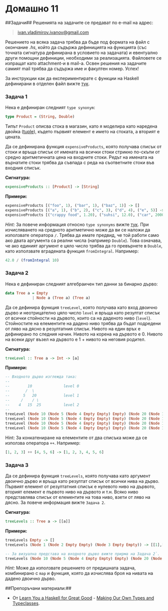 Домашно 11
===========

##Задачи##
Решенията на задачите се предават по e-mail на адрес:

> ivan.vladimirov.ivanov@gmail.com

Решението на всяка задача трябва да бъде под формата на файл с окончание *.hs*, който да съдържа дефиницията на функцията (със точната сигнатура дефинирана в условието на задачата) и евентуално други помощни дефиниции, необходими за реализацията. Файловете се изпращат като attachment-и в mail-a. Освен решения на задачите самият mail трябва да съдържа име и факултен номер. Успех!

За инструкции как да експериментирате с функции на Haskell дефинирани в отделен файл вижте [тук](https://github.com/IvanIvanov/fp2013/wiki/%D0%98%D0%BD%D1%81%D1%82%D0%B0%D0%BB%D0%B0%D1%86%D0%B8%D1%8F-%D0%B8-%D1%80%D0%B0%D0%B1%D0%BE%D1%82%D0%B0-%D1%81-Haskell-Platform#%D0%9A%D0%B0%D0%BA-%D0%B4%D0%B0-%D1%81%D1%82%D0%B0%D1%80%D1%82%D0%B8%D1%80%D0%B0%D0%BC%D0%B5-%D0%B8%D0%BD%D1%82%D0%B5%D1%80%D0%B0%D0%BA%D1%82%D0%B8%D0%B2%D0%BD%D0%B0-%D1%81%D1%80%D0%B5%D0%B4%D0%B0-%D0%B7%D0%B0-%D0%B5%D0%BA%D1%81%D0%BF%D0%B5%D1%80%D0%B8%D0%BC%D0%B5%D0%BD%D1%82%D0%B8%D1%80%D0%B0%D0%BD%D0%B5-%D1%81-haskell-repl).

### Задача 1 ###
Нека е дефиниран следният `type synonym`:
```Haskell
type Product = (String, Double)
```

Типът `Product` описва стока в магазин, като я моделира като наредена двойка ([tuple](http://learnyouahaskell.com/starting-out#tuples)), където първият елемент е името на стоката, а вторият е цената. 

Да се дефинирана функция `expensiveProducts`, която получава списък от стоки и връща списък от имената на всички стоки стрикно по-скъпи от средно аритметичната цена на входните стоки. Редът на имената на върнатите стоки трябва да съвпада с реда на съответните стоки във входния списък.

**Сигнатура:**
```Haskell
expensiveProducts :: [Product] -> [String]
```

**Примери:**
```Haskell
expensiveProducts [("foo", 1), ("bar", 1), ("baz", 1)] -> []
expensiveProducts [("a", 1), ("b", 2), ("c", 3), ("d", 4), ("e", 5)] -> ["d","e"]
expensiveProducts [("crappy food", 1.20), ("suhsi", 12.0), ("car", 20000.0), ("house", 200000.0)] -> ["house"] 
```

*Hint:* За повече информация относно `type synonyms` вижте [тук](http://learnyouahaskell.com/making-our-own-types-and-typeclasses#type-synonyms). При изчисляването на средното аритметично може да ви се наложи да използвате оператора `/`. Трябва да имате предвид, че той работи само ако двата аргумента са реални числа (например `Double`). Това означава, че ако единият аргумент е цяло число трябва да го превърнете в `Double`, като използвате вградената функция `fromIntegral`. Например:

```Haskell
42.0 / (fromIntegral 10)
```

### Задача 2 ###
Нека е дефиниран следният алгебраичен тип данни за бинарно дърво:

```Haskell
data Tree a = Empty
            | Node a (Tree a) (Tree a)
```

Да се дефинира функция `treeLevel`, която получава като вход двоично дърво и неотрицателно цяло число `level` и връща като резултат списък от всички стойности на дървото, които сa на даденото ниво (`level`). Стойностите на елементите на дадено ниво трябва да бъдат подредени от ляво на дясно в резултатния списък. Нивото на един връх е дефинирано по следния начин. Нивото на корена на дървото е 0. Нивото на всеки друг възел на дървото е 1 + нивото на неговия родител.

**Сигнатура:**
```Haskell
treeLevel :: Tree a -> Int -> [a]
```

**Примери:**
```Haskell
-- Входното дърво изглежда така:
--
--        10              level 0
--       /  \
--      5   20            level 1
--     /    / \
--    4   15  25          level 2
--
treeLevel (Node 10 (Node 5 (Node 4 Empty Empty) Empty) (Node 20 (Node 15 Empty Empty) (Node 25 Empty Empty))) 0 -> [10]
treeLevel (Node 10 (Node 5 (Node 4 Empty Empty) Empty) (Node 20 (Node 15 Empty Empty) (Node 25 Empty Empty))) 1 -> [5,20]
treeLevel (Node 10 (Node 5 (Node 4 Empty Empty) Empty) (Node 20 (Node 15 Empty Empty) (Node 25 Empty Empty))) 2 -> [4,15,25]
treeLevel (Node 10 (Node 5 (Node 4 Empty Empty) Empty) (Node 20 (Node 15 Empty Empty) (Node 25 Empty Empty))) 3 -> []
```

Hint: За конкатениране на елементите от два списъка може да се използва оператора `++`. Например:
```Haskell
[1, 2, 3] ++ [4, 5, 6] -> [1, 2, 3, 4, 5, 6]
```

### Задача 3 ###
Да се дефинира функция `treeLevels`, която получава като аргумент двоично дърво и връща като резултат списък от всички нива на дърво. Първият елемент от резултатния списък е нулевото ниво на дървото, вторият елемент е първото ниво на дървото и т.н. Всяко ниво представлява списък от елементите на това ниво, взети от ляво на дясно. За повече информация вижте `Задача 2`.

**Сигнатура:**
```Haskell
treeLevels :: Tree a -> [[a]]
```

**Примери:**
```Haskell
treeLevels Empty -> []
treeLevels (Node 1 (Node 2 Empty Empty) (Node 3 Empty Empty)) -> [[1],[2,3]]

-- За визуална представа на входното дърво вижте прирма на Задача 2`.
treeLevels (Node 10 (Node 5 (Node 4 Empty Empty) Empty) (Node 20 (Node 15 Empty Empty) (Node 25 Empty Empty))) -> [[10],[5,20],[4,15,25]]
```

*Hint:* Може да използвате решението от предишната задача, комбинирано с `map` и функция, която да изчислява броя на нивата на дадено двоично дърво.


##Препоръчани материали:##

* От [Learn You a Haskell for Great Good](http://learnyouahaskell.com/chapters) - [Making Our Own Types and Typeclasses](http://learnyouahaskell.com/making-our-own-types-and-typeclasses).

